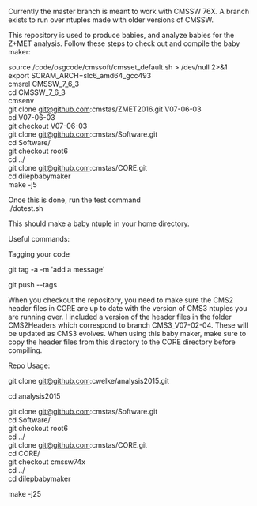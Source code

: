 Currently the master branch is meant to work with CMSSW 76X. A branch exists to run over ntuples made with older versions of CMSSW.  

This repository is used to produce babies, and analyze babies for the Z+MET analysis. Follow these steps to check out and compile the baby maker:

source /code/osgcode/cmssoft/cmsset_default.sh  > /dev/null 2>&1  
export SCRAM_ARCH=slc6_amd64_gcc493  
cmsrel CMSSW_7_6_3  
cd CMSSW_7_6_3  
cmsenv  
git clone git@github.com:cmstas/ZMET2016.git V07-06-03  
cd V07-06-03  
git checkout V07-06-03  
git clone git@github.com:cmstas/Software.git  
cd Software/  
git checkout root6  
cd ../  
git clone git@github.com:cmstas/CORE.git  
cd dilepbabymaker  
make -j5  

Once this is done, run the test command  
./dotest.sh  

This should make a baby ntuple in your home directory.  


Useful commands:

Tagging your code

git tag -a <version> -m 'add a message'

git push --tags

When you checkout the repository, you need to make sure the CMS2 header files in CORE are up to date with the version of CMS3 ntuples you are running over. I included a version of the header files in the folder CMS2Headers which correspond to branch CMS3_V07-02-04. These will be updated as CMS3 evolves. When using this baby maker, make sure to copy the header files from this directory to the CORE directory before compiling.


Repo Usage:

git clone git@github.com:cwelke/analysis2015.git

cd analysis2015

git clone git@github.com:cmstas/Software.git  
cd Software/  
git checkout root6  
cd ../  
git clone git@github.com:cmstas/CORE.git  
cd CORE/  
git checkout cmssw74x  
cd ../  
cd dilepbabymaker

make -j25
